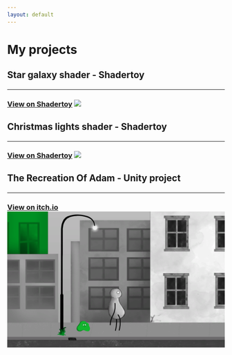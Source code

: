 ```yaml
---
layout: default
---
```


# My projects

<h2> Star galaxy shader - Shadertoy
<hr>
<h3> <a href="https://www.shadertoy.com/view/wsGczK" target="_blank">View on Shadertoy</a>
<img src="/assets/img/stars.gif">
  
  
<h2> Christmas lights shader - Shadertoy
<hr>
<h3> <a href="https://www.shadertoy.com/view/sldXW8" target="_blank">View on Shadertoy</a>
<img src="/assets/img/snowy.gif">

  
<h2> The Recreation Of Adam - Unity project
<hr>
<h3> <a href="https://onehitwonders.itch.io/the-recreation-of-adam" target="_blank">View on itch.io</a>
<img src="/assets/img/adam.png">

